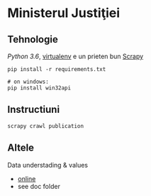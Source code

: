 # Ministerul Justiţiei

## Tehnologie

*Python 3.6*, [virtualenv](https://virtualenv.pypa.io/) e un prieten bun
[Scrapy](https://scrapy.org/)

```
pip install -r requirements.txt

# on windows:
pip install win32api
```

## Instructiuni

```
scrapy crawl publication
```

## Altele

Data understading & values
* [online](https://etherpad.net/p/hackajust)
* see doc folder
